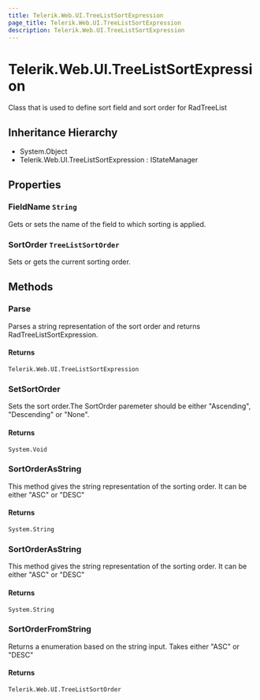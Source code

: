 ```yaml
---
title: Telerik.Web.UI.TreeListSortExpression
page_title: Telerik.Web.UI.TreeListSortExpression
description: Telerik.Web.UI.TreeListSortExpression
---
```


# Telerik.Web.UI.TreeListSortExpression

Class that is used to define sort field and sort order for RadTreeList

## Inheritance Hierarchy

* System.Object
* Telerik.Web.UI.TreeListSortExpression : IStateManager

## Properties

###  FieldName `String`

Gets or sets the name of the field to which sorting is applied.

###  SortOrder `TreeListSortOrder`

Sets or gets the current sorting order.

## Methods

###  Parse

Parses a string representation of the sort order and returns RadTreeListSortExpression.

#### Returns

`Telerik.Web.UI.TreeListSortExpression` 

###  SetSortOrder

Sets the sort order.The SortOrder paremeter should be either "Ascending", "Descending" or "None".

#### Returns

`System.Void` 

###  SortOrderAsString

This method gives the string representation of the sorting order. It can be
            either "ASC" or "DESC"

#### Returns

`System.String` 

###  SortOrderAsString

This method gives the string representation of the sorting order. It can be
            either "ASC" or "DESC"

#### Returns

`System.String` 

###  SortOrderFromString

Returns a  enumeration based on the string input. Takes either "ASC"
            or "DESC"

#### Returns

`Telerik.Web.UI.TreeListSortOrder` 

